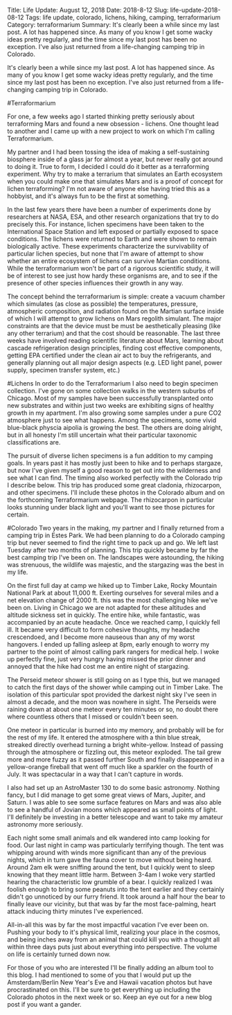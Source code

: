 Title: Life Update: August 12, 2018
Date: 2018-8-12
Slug: life-update-2018-08-12
Tags: life update, colorado, lichens, hiking, camping, terraformarium
Category: terraformarium
Summary: It's clearly been a while since my last post. A lot has happened since. As many of you know I get some wacky ideas pretty regularly, and the time since my last post has been no exception. I've also just returned from a life-changing camping trip in Colorado. 

It's clearly been a while since my last post. A lot has happened since. As many of you know I get some wacky ideas pretty regularly, and the time since my last post has been no exception. I've also just returned from a life-changing camping trip in Colorado. 

#Terraformarium

For one, a few weeks ago I started thinking pretty seriously about terraforming Mars and found a new obsession - lichens. One thought lead to another and I came up with a new project to work on which I'm calling Terraformarium.

My partner and I had been tossing the idea of making a self-sustaining biosphere inside of a glass jar for almost a year, but never really got around to doing it. True to form, I decided I could do it better as a terraforming experiment. Why try to make a terrarium that simulates an Earth ecosystem when you could make one that simulates Mars and is a proof of concept for lichen terraforming? I'm not aware of anyone else having tried this as a hobbyist, and it's always fun to be the first at something. 

In the last few years there have been a number of experiments done by researchers at NASA, ESA, and other research organizations that try to do precisely this. For instance, lichen specimens have been taken to the International Space Station and left exposed or partially exposed to space conditions. The lichens were returned to Earth and were shown to remain biologically active. These experiments characterize the survivability of particular lichen species, but none that I'm aware of attempt to show whether an entire ecosystem of lichens can survive Martian conditions. While the terraformarium won't be part of a rigorous scientific study, it will be of interest to see just how hardy these organisms are, and to see if the presence of other species influences their growth in any way.
 
The concept behind the terraformarium is simple: create a vacuum chamber which simulates (as close as possible) the temperatures, pressure, atmospheric composition, and radiation found on the Martian surface inside of which I will attempt to grow lichens on Mars regolith simulant. The major constraints are that the device must be must be aesthetically pleasing (like any other terrarium) and that the cost should be reasonable. The last three weeks have involved reading scientific literature about Mars, learning about cascade refrigeration design principles, finding cost effective components, getting EPA certified under the clean air act to buy the refrigerants, and generally planning out all major design aspects (e.g. LED light panel, power supply, specimen transfer system, etc.)

#Lichens
In order to do the Terraformarium I also need to begin specimen collection. I've gone on some collection walks in the western suburbs of Chicago. Most of my samples have been successfully transplanted onto new substrates and within just two weeks are exhibiting signs of healthy growth in my apartment. I'm also growing some samples under a pure CO2 atmosphere just to see what happens. Among the specimens, some vivid blue-black physcia aipolia is growing the best. The others are doing alright, but in all honesty I'm still uncertain what their particular taxonomic classifications are. 

The pursuit of diverse lichen specimens is a fun addition to my camping goals. In years past it has mostly just been to hike and to perhaps stargaze, but now I've given myself a good reason to get out into the wilderness and see what I can find. The timing also worked perfectly with the Colorado trip I describe below. This trip has produced some great cladonia, rhizocarpon, and other specimens. I'll include these photos in the Colorado album and on the forthcoming Terraformarium webpage. The rhizocarpon in particular looks stunning under black light and you'll want to see those pictures for certain. 

#Colorado
Two years in the making, my partner and I finally returned from a camping trip in Estes Park. We had been planning to do a Colorado camping trip but never seemed to find the right time to pack up and go. We left last Tuesday after two months of planning. This trip quickly became by far the best camping trip I've been on. The landscapes were astounding, the hiking was strenuous, the wildlife was majestic, and the stargazing was the best in my life.

On the first full day at camp we hiked up to Timber Lake, Rocky Mountain National Park at about 11,000 ft. Exerting ourselves for several miles and a net elevation change of 2000 ft. this was the most challenging hike we've been on. Living in Chicago we are not adapted for these altitudes and altitude sickness set in quickly. The entire hike, while fantastic, was accompanied by an acute headache. Once we reached camp, I quickly fell ill. It became very difficult to form cohesive thoughts, my headache crescendoed, and I become more nauseous than any of my worst hangovers. I ended up falling asleep at 8pm, early enough to worry my partner to the point of almost calling park rangers for medical help. I woke up perfectly fine, just very hungry having missed the prior dinner and annoyed that the hike had cost me an entire night of stargazing.

The Perseid meteor shower is still going on as I type this, but we managed to catch the first days of the shower while camping out in Timber Lake. The isolation of this particular spot provided the darkest night sky I've seen in almost a decade, and the moon was nowhere in sight. The Perseids were raining down at about one meteor every ten minutes or so, no doubt there where countless others that I missed or couldn't been seen. 

One meteor in particular is burned into my memory, and probably will be for the rest of my life. It entered the atmosphere with a thin blue streak, streaked directly overhead turning a bright white-yellow. Instead of passing through the atmosphere or fizzling out, this meteor exploded. The tail grew more and more fuzzy as it passed further South and finally disappeared in a yellow-orange fireball that went off much like a sparkler on the fourth of July. It was spectacular in a way that I can't capture in words.

I also had set up an AstroMaster 130 to do some basic astronomy. Nothing fancy, but I did manage to get some great views of Mars, Jupiter, and Saturn. I was able to see some surface features on Mars and was also able to see a handful of Jovian moons which appeared as small points of light. I'll definitely be investing in a better telescope and want to take my amateur astronomy more seriously.

Each night some small animals and elk wandered into camp looking for food. Our last night in camp was particularly terrifying though. The tent was whipping around with winds more significant than any of the previous nights, which in turn gave the fauna cover to move without being heard. Around 2am elk were sniffing around the tent, but I quickly went to sleep knowing that they meant little harm. Between 3-4am I woke very startled hearing the characteristic low grumble of a bear. I quickly realized I was foolish enough to bring some peanuts into the tent earlier and they certainly didn't go unnoticed by our furry friend. It took around a half hour the bear to finally leave our vicinity, but that was by far the most face-palming, heart attack inducing thirty minutes I've experienced.

All-in-all this was by far the most impactful vacation I've ever been on. Pushing your body to it's physical limit, realizing your place in the cosmos, and being inches away from an animal that could kill you with a thought all within three days puts just about everything into perspective. The volume on life is certainly turned down now.

For those of you who are interested I'll be finally adding an album tool to this blog. I had mentioned to some of you that I would put up the Amsterdam/Berlin New Year's Eve and Hawaii vacation photos but have procrastinated on this. I'll be sure to get everything up including the Colorado photos in the next week or so. Keep an eye out for a new blog post if you want a gander. 



   

#